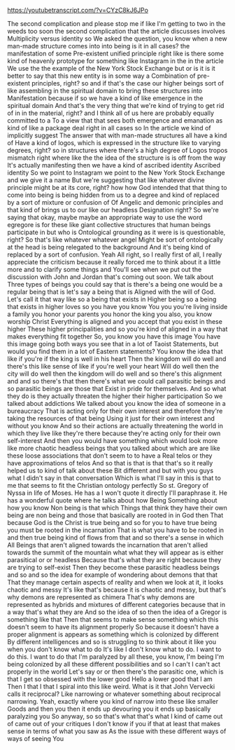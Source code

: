 https://youtubetranscript.com/?v=CYzC8kJ6JPo

 The second complication and please stop me if like I'm getting to two in the weeds too soon the second complication that the article discusses involves Multiplicity versus identity so We asked the question, you know when a new man-made structure comes into into being is it in all cases? the manifestation of some Pre-existent unified principle right like is there some kind of heavenly prototype for something like Instagram in the in the article We use the the example of the New York Stock Exchange but or is it is it better to say that this new entity is in some way a Combination of pre-existent principles, right? so and if that's the case our higher beings sort of like assembling in the spiritual domain to bring these structures into Manifestation because if so we have a kind of like emergence in the spiritual domain And that's the very thing that we're kind of trying to get rid of in in the material, right? and I think all of us here are probably equally committed to a To a view that that sees both emergence and emanation as kind of like a package deal right in all cases so In the article we kind of implicitly suggest The answer that with man-made structures all have a kind of Have a kind of logos, which is expressed in the structure like to varying degrees, right? so in structures where there's a high degree of Logos tropos mismatch right where like the the idea of the structure is is off from the way It's actually manifesting then we have a kind of ascribed identity Ascribed identity So we point to Instagram we point to the New York Stock Exchange and we give it a name But we're suggesting that like whatever divine principle might be at its core, right? how how God intended that that thing to come into being is being hidden from us to a degree and kind of replaced by a sort of mixture or confusion of Of Angelic and demonic principles and that kind of brings us to our like our headless Designation right? So we're saying that okay, maybe maybe an appropriate way to use the word egregore is for these like giant collective structures that human beings participate in but who is Ontological grounding as it were is is questionable, right? So that's like whatever whatever angel Might be sort of ontologically at the head is being relegated to the background And it's being kind of replaced by a sort of confusion. Yeah All right, so I really first of all, I really appreciate the criticism because it really forced me to think about it a little more and to clarify some things and You'll see when we put out the discussion with John and Jordan that's coming out soon. We talk about Three types of beings you could say that is there's a being one would be a regular being that is let's say a being that is Aligned with the will of God. Let's call it that way like so a being that exists in Higher being so a being that exists in higher loves so you have you know You you you're living inside a family you honor your parents you honor the king you also, you know worship Christ Everything is aligned and you accept that you exist in these higher These higher principalities and so you're kind of aligned in a way that makes everything fit together So, you know you have this image You have this image going both ways you see that in a lot of Taoist Statements, but would you find them in a lot of Eastern statements? You know the idea that like if you're if the king is well in his heart Then the kingdom will do well and there's this like sense of like if you're well your heart Will do well then the city will do well then the kingdom will do well and so there's this alignment and and so there's that then there's what we could call parasitic beings and so parasitic beings are those that Exist in pride for themselves. And so what they do is they actually threaten the higher their higher participation So we talked about addictions We talked about you know the idea of someone in a bureaucracy That is acting only for their own interest and therefore they're taking the resources of that being Using it just for their own interest and without you know And so their actions are actually threatening the world in which they live like they're there because they're acting only for their own self-interest And then you would have something which would look more like more chaotic headless beings that you talked about which are are like these loose associations that don't seem to to have a Real telos or they have approximations of telos And so that is that is that that's so it really helped us to kind of talk about these Bit different and but with you guys what I didn't say in that conversation Which is what I'll say in this is that to me that seems to fit the Christian ontology perfectly So st. Gregory of Nyssa in life of Moses. He has a I won't quote it directly I'll paraphrase it. He has a wonderful quote where he talks about how Being Something about how you know Non being is that which Things that think they have their own being are non being and those that basically are rooted in in God then That because God is the Christ is true being and so for you to have true being you must be rooted in the incarnation That is what you have to be rooted in and then true being kind of flows from that and so there's a sense in which All Beings that aren't aligned towards the incarnation that aren't allied towards the summit of the mountain what what they will appear as is either parasitical or or headless Because that's what they are right because they are trying to self-exist Then they become these parasitic headless beings and so and so the idea for example of wondering about demons that that That they manage certain aspects of reality and when we look at it, it looks chaotic and messy It's like that's because it is chaotic and messy, but that's why demons are represented as chimera That's why demons are represented as hybrids and mixtures of different categories because that in a way that's what they are And so the idea of so then the idea of a Gregor is something like that Then that seems to make sense something which this doesn't seem to have its alignment properly So because it doesn't have a proper alignment is appears as something which is colonized by different By different intelligences and so is struggling to so think about it like you when you don't know what to do It's like I don't know what to do. I want to do this. I want to do that I'm paralyzed by all these, you know, I'm being I'm being colonized by all these different possibilities and so I can't I can't act properly in the world Let's say or or then there's the parasitic one, which is that I get so obsessed with the lower good Hello a lower good that I am Then I that I that I spiral into this like weird. What is it that John Vervecki calls it reciprocal? Like narrowing or whatever something about reciprocal narrowing. Yeah, exactly where you kind of narrow into these like smaller Goods and then you then it ends up devouring you it ends up basically paralyzing you So anyway, so so that's what that's what I kind of came out of came out of your critiques I don't know if you if that at least that makes sense in terms of what you saw as As the issue with these different ways of ways of seeing You